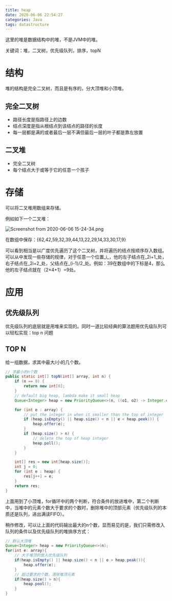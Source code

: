 ```yaml
---
title: heap
date: 2020-06-06 22:54:27
categories: Java
tags: datastructure
---
```


这里的堆是数据结构中的堆，不是JVM中的堆。

关键词：堆，二叉树，优先级队列，排序，topN

<!-- more -->

# 结构

堆的结构是完全二叉树，而且是有序的，分大顶堆和小顶堆。	

## 完全二叉树

- 路径长度是指路径上的边数
- 结点深度是指从根结点到该结点的路径的长度
- 每一层都是满的或者最后一层不满但最后一层的叶子都是靠左放置

## 二叉堆

- 完全二叉树
- 每个结点大于或等于它的任意一个孩子

# 存储

可以将二叉堆用数组来存储。

例如如下一个二叉堆：

![Screenshot from 2020-06-06 15-24-34.png](https://i.loli.net/2020/06/06/JbDlczXVh35sEF1.png)

在数组中保存：{62,42,59,32,39,44,13,22,29,14,33,30,17,9}

可以看到相当是以广度优先遍历了这个二叉树，并将遍历的结点按顺序存入数组。可以从中发现一些存储的规律，对于任意一个位置_i_，他的左子结点在_2i+1_处，右子结点在_2i+2_处，父结点在_(i-1)/2_处。例如：39在数组中的下标是4，那么他的左子结点就在（2×4+1）=9处。

# 应用

## 优先级队列

优先级队列的底层就是用堆来实现的。同时一道比较经典的算法题用优先级队列可以轻松实现：top n 问题

## TOP N

给一组数据，求其中最大/小的几个数。

```java
// 求最小的n个数
public static int[] topN(int[] array, int n) {
    if (n == 0) {
        return new int[0];
    }
    // default big heap, lambda make it small heap
    Queue<Integer> heap = new PriorityQueue<>(n, ((o1, o2) -> Integer.compare(o2, o1)));

    for (int e : array) {
        // put the integer in when it smaller than the top of integer
        if (heap.isEmpty() || heap.size() < n || e < heap.peek()) {
            heap.offer(e);
        }
        if (heap.size() > n) {
            // delete the top of heap integer
            heap.poll();
        }
    }

    int[] res = new int[heap.size()];
    int j = 0;
    for (int e : heap) {
        res[j++] = e;
    }
    return res;
}
```

上面用到了小顶堆，for循环中的两个判断，符合条件的放进堆中，第二个判断中，当堆中的元素个数大于要求的个数时，删除堆中的顶部元素（优先级队列的本质还是队列，进出满读FIFO）。

稍作修改，可以让上面的代码输出最大的n个数，显而易见的是，我们只需修改入队列的条件以及优先级队列的堆排序方式：

```java
// 默认大顶堆
Queue<Integer> heap = new PriorityQueue<>(n);
for(int e: array){
    // 大于堆顶的放入优先级队列
    if(heap.isEmpty() || heap.size() < n || e > heap.peak()){
        heap.offer(e);
    }
    // 超过要求的个数，清除堆顶元素
    if(heap.size() > n){
        heap.pool();
    }
}
```





